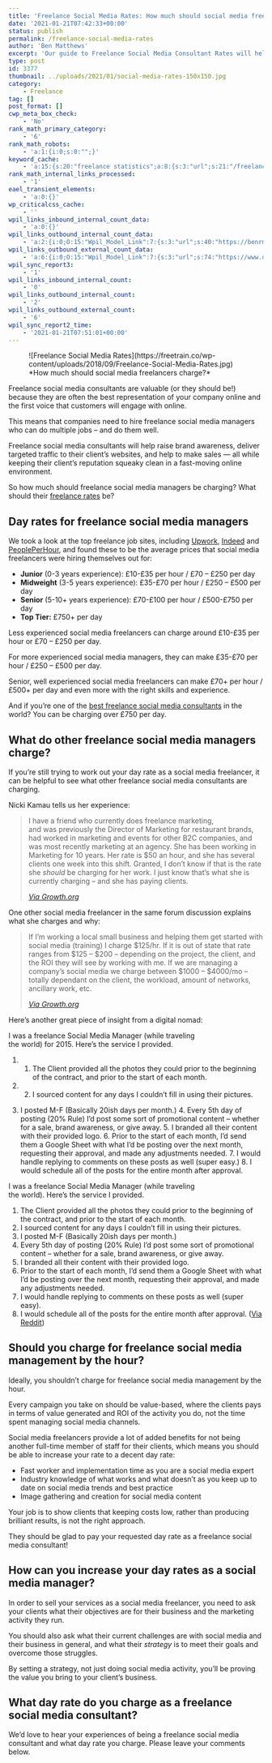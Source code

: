 ```yaml
---
title: 'Freelance Social Media Rates: How much should social media freelancers charge in 2021?'
date: '2021-01-21T07:42:33+00:00'
status: publish
permalink: /freelance-social-media-rates
author: 'Ben Matthews'
excerpt: 'Our guide to Freelance Social Media Consultant Rates will help you decide how much to charge for social media projects.'
type: post
id: 3377
thumbnail: ../uploads/2021/01/social-media-rates-150x150.jpg
category:
    - Freelance
tag: []
post_format: []
cwp_meta_box_check:
    - 'No'
rank_math_primary_category:
    - '6'
rank_math_robots:
    - 'a:1:{i:0;s:0:"";}'
keyword_cache:
    - 'a:15:{s:20:"freelance statistics";a:8:{s:3:"url";s:21:"/freelance-statistics";s:5:"times";s:0:"";s:7:"between";s:0:"";s:6:"before";s:0:"";s:5:"after";s:0:"";s:4:"case";N;s:8:"nofollow";N;s:9:"newwindow";N;}s:19:"freelance portfolio";a:8:{s:3:"url";s:30:"/courses/freelance-portfolios/";s:5:"times";s:0:"";s:7:"between";s:0:"";s:6:"before";s:0:"";s:5:"after";s:0:"";s:4:"case";N;s:8:"nofollow";N;s:9:"newwindow";N;}s:19:"accounting software";a:8:{s:3:"url";s:33:"/best-online-accounting-software/";s:5:"times";s:0:"";s:7:"between";s:0:"";s:6:"before";s:0:"";s:5:"after";s:0:"";s:4:"case";N;s:8:"nofollow";N;s:9:"newwindow";N;}s:19:"freelance community";a:8:{s:3:"url";s:20:"/freelance-community";s:5:"times";s:0:"";s:7:"between";s:0:"";s:6:"before";s:0:"";s:5:"after";s:0:"";s:4:"case";N;s:8:"nofollow";N;s:9:"newwindow";N;}s:19:"freelance questions";a:8:{s:3:"url";s:20:"/freelance-community";s:5:"times";s:0:"";s:7:"between";s:0:"";s:6:"before";s:0:"";s:5:"after";s:0:"";s:4:"case";N;s:8:"nofollow";N;s:9:"newwindow";N;}s:18:"freelance expenses";a:8:{s:3:"url";s:19:"/freelance-expenses";s:5:"times";s:0:"";s:7:"between";s:0:"";s:6:"before";s:0:"";s:5:"after";s:0:"";s:4:"case";N;s:8:"nofollow";N;s:9:"newwindow";N;}s:18:"freelance training";a:8:{s:3:"url";s:8:"/courses";s:5:"times";s:0:"";s:7:"between";s:0:"";s:6:"before";s:0:"";s:5:"after";s:0:"";s:4:"case";N;s:8:"nofollow";N;s:9:"newwindow";N;}s:15:"freelance tools";a:8:{s:3:"url";s:21:"/best-freelance-tools";s:5:"times";s:0:"";s:7:"between";s:0:"";s:6:"before";s:0:"";s:5:"after";s:0:"";s:4:"case";N;s:8:"nofollow";N;s:9:"newwindow";N;}s:15:"freelance rates";a:8:{s:3:"url";s:16:"/freelance-rates";s:5:"times";s:0:"";s:7:"between";s:0:"";s:6:"before";s:0:"";s:5:"after";s:0:"";s:4:"case";N;s:8:"nofollow";N;s:9:"newwindow";N;}s:14:"freelance work";a:8:{s:3:"url";s:15:"/freelance-work";s:5:"times";s:0:"";s:7:"between";s:0:"";s:6:"before";s:0:"";s:5:"after";s:0:"";s:4:"case";N;s:8:"nofollow";N;s:9:"newwindow";N;}s:14:"freelance jobs";a:8:{s:3:"url";s:15:"/freelance-jobs";s:5:"times";s:0:"";s:7:"between";s:0:"";s:6:"before";s:0:"";s:5:"after";s:0:"";s:4:"case";N;s:8:"nofollow";N;s:9:"newwindow";N;}s:13:"balance sheet";a:8:{s:3:"url";s:46:"https://freetrain.co/balance-sheet-definition/";s:5:"times";s:0:"";s:7:"between";s:0:"";s:6:"before";s:0:"";s:5:"after";s:0:"";s:4:"case";N;s:8:"nofollow";N;s:9:"newwindow";N;}s:7:"courses";a:8:{s:3:"url";s:8:"/courses";s:5:"times";s:0:"";s:7:"between";s:0:"";s:6:"before";s:0:"";s:5:"after";s:0:"";s:4:"case";N;s:8:"nofollow";N;s:9:"newwindow";N;}s:5:"rates";a:8:{s:3:"url";s:16:"/freelance-rates";s:5:"times";s:0:"";s:7:"between";s:0:"";s:6:"before";s:0:"";s:5:"after";s:0:"";s:4:"case";N;s:8:"nofollow";N;s:9:"newwindow";N;}s:13:"keywords_time";i:1565616105;}'
rank_math_internal_links_processed:
    - '1'
eael_transient_elements:
    - 'a:0:{}'
wp_criticalcss_cache:
    - ''
wpil_links_inbound_internal_count_data:
    - 'a:0:{}'
wpil_links_outbound_internal_count_data:
    - 'a:2:{i:0;O:15:"Wpil_Model_Link":7:{s:3:"url";s:40:"https://benrmatthews.com/freelance-rates";s:4:"host";s:16:"benrmatthews.com";s:8:"internal";b:1;s:4:"post";O:15:"Wpil_Model_Post":7:{s:2:"id";i:30715;s:5:"title";N;s:4:"type";s:4:"post";s:6:"status";N;s:7:"content";N;s:5:"links";N;s:4:"slug";N;}s:6:"anchor";s:15:"freelance rates";s:15:"added_by_plugin";b:0;s:8:"location";s:7:"content";}i:1;O:15:"Wpil_Model_Link":7:{s:3:"url";s:71:"https://benrmatthews.com/freelance-social-media-consultant-hire-london/";s:4:"host";s:16:"benrmatthews.com";s:8:"internal";b:1;s:4:"post";O:15:"Wpil_Model_Post":7:{s:2:"id";i:1378;s:5:"title";N;s:4:"type";s:4:"post";s:6:"status";N;s:7:"content";N;s:5:"links";N;s:4:"slug";N;}s:6:"anchor";s:39:"best freelance social media consultants";s:15:"added_by_plugin";b:0;s:8:"location";s:7:"content";}}'
wpil_links_outbound_external_count_data:
    - 'a:6:{i:0;O:15:"Wpil_Model_Link":7:{s:3:"url";s:74:"https://www.upwork.com/hiring/marketing/cost-to-hire-social-media-manager/";s:4:"host";s:10:"upwork.com";s:8:"internal";b:0;s:4:"post";N;s:6:"anchor";s:6:"Upwork";s:15:"added_by_plugin";b:0;s:8:"location";s:7:"content";}i:1;O:15:"Wpil_Model_Link":7:{s:3:"url";s:60:"https://www.indeed.co.uk/Freelance-Social-Media-Manager-jobs";s:4:"host";s:12:"indeed.co.uk";s:8:"internal";b:0;s:4:"post";N;s:6:"anchor";s:6:"Indeed";s:15:"added_by_plugin";b:0;s:8:"location";s:7:"content";}i:2;O:15:"Wpil_Model_Link":7:{s:3:"url";s:86:"https://www.peopleperhour.com/hire-freelancers/freelance+social+media+consultant+rates";s:4:"host";s:17:"peopleperhour.com";s:8:"internal";b:0;s:4:"post";N;s:6:"anchor";s:13:"PeoplePerHour";s:15:"added_by_plugin";b:0;s:8:"location";s:7:"content";}i:3;O:15:"Wpil_Model_Link":7:{s:3:"url";s:76:"https://growth.org/discuss/freelance-consultant-rates-in-2017#comment-457528";s:4:"host";s:10:"growth.org";s:8:"internal";b:0;s:4:"post";N;s:6:"anchor";s:14:"Via Growth.org";s:15:"added_by_plugin";b:0;s:8:"location";s:7:"content";}i:4;O:15:"Wpil_Model_Link":7:{s:3:"url";s:76:"https://growth.org/discuss/freelance-consultant-rates-in-2017#comment-458950";s:4:"host";s:10:"growth.org";s:8:"internal";b:0;s:4:"post";N;s:6:"anchor";s:14:"Via Growth.org";s:15:"added_by_plugin";b:0;s:8:"location";s:7:"content";}i:5;O:15:"Wpil_Model_Link":7:{s:3:"url";s:106:"https://www.reddit.com/r/socialmedia/comments/4tc292/how_much_do_you_charge_as_a_freelance_social/d5gccb3/";s:4:"host";s:10:"reddit.com";s:8:"internal";b:0;s:4:"post";N;s:6:"anchor";s:10:"Via Reddit";s:15:"added_by_plugin";b:0;s:8:"location";s:7:"content";}}'
wpil_sync_report3:
    - '1'
wpil_links_inbound_internal_count:
    - '0'
wpil_links_outbound_internal_count:
    - '2'
wpil_links_outbound_external_count:
    - '6'
wpil_sync_report2_time:
    - '2021-01-21T07:51:01+00:00'
---
```

<figure class="wp-block-image">![Freelance Social Media Rates](https://freetrain.co/wp-content/uploads/2018/09/Freelance-Social-Media-Rates.jpg)<figcaption>*How much should social media freelancers charge?*</figcaption></figure>Freelance social media consultants are valuable (or they should be!) because they are often the best representation of your company online and the first voice that customers will engage with online.

This means that companies need to hire freelance social media managers who can do multiple jobs – and do them well.

Freelance social media consultants will help raise brand awareness, deliver targeted traffic to their client’s websites, and help to make sales — all while keeping their client’s reputation squeaky clean in a fast-moving online environment.

So how much should freelance social media managers be charging? What should their [freelance rates](/freelance-rates) be?

**Day rates for freelance social media managers**
-------------------------------------------------

We took a look at the top freelance job sites, including [Upwork](https://www.upwork.com/hiring/marketing/cost-to-hire-social-media-manager/), [Indeed](https://www.indeed.co.uk/Freelance-Social-Media-Manager-jobs) and [PeoplePerHour](https://www.peopleperhour.com/hire-freelancers/freelance+social+media+consultant+rates), and found these to be the average prices that social media freelancers were hiring themselves out for:

- **Junior** (0-3 years experience): £10-£35 per hour / £70 – £250 per day
- **Midweight** (3-5 years experience): £35-£70 per hour / £250 – £500 per day
- **Senior** (5-10+ years experience): £70-£100 per hour / £500-£750 per day
- **Top Tier:** £750+ per day

Less experienced social media freelancers can charge around £10-£35 per hour or £70 – £250 per day.

For more experienced social media managers, they can make £35-£70 per hour / £250 – £500 per day.

S<g class="gr_ gr_8 gr-alert gr_spell gr_inline_cards gr_run_anim ContextualSpelling ins-del multiReplace" data-gr-id="8" id="8">enior</g>, well experienced social media freelancers can make £70+ per hour / £500+ per day and even more with the right skills and experience.

And if you’re one of the [best freelance social media consultants](https://benrmatthews.com/freelance-social-media-consultant-hire-london/) in the world? You can be charging over £750 per day.

**What do other freelance social media managers charge?**
---------------------------------------------------------

If you’re still trying to work out your day rate as a social media freelancer, it can be helpful to see what other freelance social media consultants are charging.

Nicki Kamau tells us her experience:

> I have a friend who currently does freelance marketing,  
>  and was previously the Director of Marketing for restaurant brands, had worked in marketing and events for other B2C companies, and was most recently marketing at an agency. She has been working in Marketing for 10 years. Her rate is $50 an hour, and she has several clients one week into this shift. Granted, I don’t know if that is the rate she *should* be charging for her work. I just know that’s what she is currently charging – and she has paying clients.
> 
> <cite>[Via Growth.org](https://growth.org/discuss/freelance-consultant-rates-in-2017#comment-457528)</cite>

One other social media freelancer in the same forum discussion explains what she charges and why:

> If I’m working a local small business and helping them get started with social media (training) I charge $125/hr. If it is out of state that rate ranges from $125 – $200 – depending on the project, the client, and the ROI they will see by working with me. If we are managing a company’s social media we charge between $1000 – $4000/mo – totally dependant on the client, the workload, amount of networks, ancillary work, etc.
> 
> <cite>[Via Growth.org](https://growth.org/discuss/freelance-consultant-rates-in-2017#comment-458950)</cite>

Here’s another great piece of insight from a digital nomad:

I was a freelance Social Media Manager (while traveling  
the world) for 2015. Here’s the service I provided.

1. 1. The Client provided all the photos they could prior to the beginning of the contract, and prior to the start of each month.
2. 2. I sourced content for any days I couldn’t fill in using their pictures.

 3. I posted M-F (Basically 20ish days per month.) 4. Every 5th day of posting (20% Rule) I’d post some sort of promotional content – whether for a sale, brand awareness, or give away. 5. I branded all their content with their provided logo. 6. Prior to the start of each month, I’d send them a Google Sheet with what I’d be posting over the next month, requesting their approval, and made any adjustments needed. 7. I would handle replying to comments on these posts as well (super easy.) 8. I would schedule all of the posts for the entire month after approval.

I was a freelance Social Media Manager (while traveling  
the world). Here’s the service I provided.

1. The Client provided all the photos they could prior to the beginning of the contract, and prior to the start of each month.
2. I sourced content for any days I couldn’t fill in using their pictures.
3. I posted M-F (Basically 20ish days per month.)
4. Every 5th day of posting (20% Rule) I’d post some sort of promotional content – whether for a sale, brand awareness, or give away.
5. I branded all their content with their provided logo.
6. Prior to the start of each month, I’d send them a Google Sheet with what I’d be posting over the next month, requesting their approval, and made any adjustments needed.
7. I would handle replying to comments on these posts as well (super easy).
8. I would schedule all of the posts for the entire month after approval. ([Via Reddit](https://www.reddit.com/r/socialmedia/comments/4tc292/how_much_do_you_charge_as_a_freelance_social/d5gccb3/))

[](https://growth.org/discuss/freelance-consultant-rates-in-2017#comment-458950)

**Should you charge for freelance social media management by the hour?**
------------------------------------------------------------------------

Ideally, you shouldn’t charge for freelance social media management by the hour.

Every campaign you take on should be value-based, where the clients <g class="gr_ gr_47 gr-alert gr_gramm gr_inline_cards gr_run_anim Grammar multiReplace" data-gr-id="47" id="47">pays</g> in terms of value generated and ROI of the activity you do, not the time spent managing social media channels.

Social media freelancers provide a lot of added benefits for not being another full-time member of staff for their clients, which means you should be able to increase your rate to a decent day rate:

- Fast worker and implementation time as you are a social media expert
- Industry knowledge <g class="gr_ gr_181 gr-alert sel gr_gramm gr_replaced gr_inline_cards gr_disable_anim_appear Grammar multiReplace" data-gr-id="181" id="181">of</g> what works and what doesn’t as you keep up to date on social media trends and best practice
- Image gathering and creation for social media content

Your job is to show clients that keeping costs low, rather than producing brilliant results, is not the right approach.

They should be glad to pay your requested day rate as a freelance social media consultant!

**How can you increase your day rates as a social media manager?**
------------------------------------------------------------------

In order to sell your services as a social media freelancer, you need to ask your clients what their objectives are for their business and the marketing activity they run.

You should also ask what their current challenges are with social media and their business in general, and what their *strategy* is to meet their goals and overcome those struggles.

By setting a strategy, not just doing social media activity, you’ll be proving the value you bring to your client’s business.

**What day rate do you charge as a freelance social media consultant?**
-----------------------------------------------------------------------

We’d love to hear your experiences of being a freelance social media consultant and what day rate you charge. Please leave your comments below.